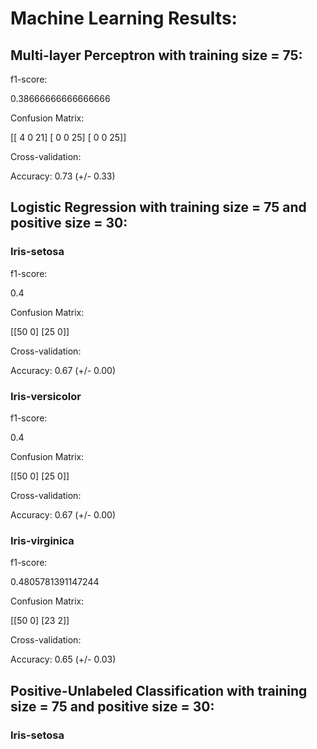 # Machine Learning Results:
## Multi-layer Perceptron with training size = 75:

f1-score:

 0.38666666666666666

Confusion Matrix:

 [[ 4  0 21]
 [ 0  0 25]
 [ 0  0 25]]

Cross-validation:

Accuracy: 0.73 (+/- 0.33)


## Logistic Regression with training size = 75 and positive size = 30:
### Iris-setosa

f1-score:

 0.4

Confusion Matrix:

 [[50  0]
 [25  0]]

Cross-validation:

Accuracy: 0.67 (+/- 0.00)


### Iris-versicolor

f1-score:

 0.4

Confusion Matrix:

 [[50  0]
 [25  0]]

Cross-validation:

Accuracy: 0.67 (+/- 0.00)


### Iris-virginica

f1-score:

 0.4805781391147244

Confusion Matrix:

 [[50  0]
 [23  2]]

Cross-validation:

Accuracy: 0.65 (+/- 0.03)


## Positive-Unlabeled Classification with training size = 75 and positive size = 30:
### Iris-setosa
